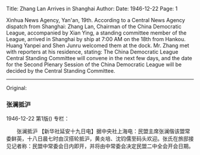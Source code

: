Title: Zhang Lan Arrives in Shanghai
Author:
Date: 1946-12-22
Page: 1

Xinhua News Agency, Yan'an, 19th. According to a Central News Agency dispatch from Shanghai: Zhang Lan, Chairman of the China Democratic League, accompanied by Xian Ying, a standing committee member of the League, arrived in Shanghai by ship at 7:00 AM on the 18th from Hankou. Huang Yanpei and Shen Junru welcomed them at the dock. Mr. Zhang met with reporters at his residence, stating: The China Democratic League Central Standing Committee will convene in the next few days, and the date for the Second Plenary Session of the China Democratic League will be decided by the Central Standing Committee.



<hr /> 

Original: 


### 张澜抵沪

1946-12-22
第1版()
专栏：

　　张澜抵沪
    【新华社延安十九日电】据中央社上海电：民盟主席张澜偕该盟常委鲜英，十八日晨七时由汉搭轮抵沪，黄炎培、沈钧儒至码头欢迎。张氏在旅邸接见记者称：民盟中常委会日内即开，并将由中常委会决定民盟二中全会开会日期。
